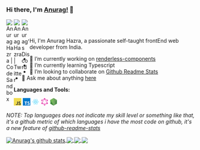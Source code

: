 ### Hi there, I'm [Anurag!](https://wangyuanqi.com/book) 👋

<a href="https://codesandbox.io/u/Aric-sky">
  <img align="left" alt="Anurag Hazra | CodeSandbox" width="20px" src="https://raw.githubusercontent.com/Aric-sky/Aric-sky/master/assets/codesandbox.svg" />
</a>
<a href="https://twitter.com/anuraghazru">
  <img align="left" alt="Anurag Hazra | Twitter" width="21px" src="https://raw.githubusercontent.com/Aric-sky/Aric-sky/master/assets/twitter.svg" />
</a>
<a href="https://discord.gg/VK4k3Br">
  <img align="left" alt="Anurag's Discord" width="21px" src="https://raw.githubusercontent.com/Aric-sky/Aric-sky/master/assets/discord-round.svg" />
</a>

<br />
<br />

Hi, I'm Anurag Hazra, a passionate self-taught frontEnd web developer from India.

- 🔭 I’m currently working on [renderless-components](https://github.com/timelessco/renderless-components)
- 🌱 I’m currently learning Typescript
- 👯 I’m looking to collaborate on [Github Readme Stats](https://github.com/Aric-sky/github-readme-stats)
- 💬 Ask me about anything [here](https://github.com/Aric-sky/Aric-sky/issues)

**Languages and Tools:**  

<code><img height="20" src="https://raw.githubusercontent.com/github/explore/80688e429a7d4ef2fca1e82350fe8e3517d3494d/topics/javascript/javascript.png"></code>
<code><img height="20" src="https://raw.githubusercontent.com/github/explore/80688e429a7d4ef2fca1e82350fe8e3517d3494d/topics/typescript/typescript.png"></code>
<code><img height="20" src="https://raw.githubusercontent.com/github/explore/80688e429a7d4ef2fca1e82350fe8e3517d3494d/topics/react/react.png"></code>
<code><img height="20" src="https://raw.githubusercontent.com/github/explore/5c058a388828bb5fde0bcafd4bc867b5bb3f26f3/topics/graphql/graphql.png"></code>
<code><img height="20" src="https://raw.githubusercontent.com/github/explore/80688e429a7d4ef2fca1e82350fe8e3517d3494d/topics/nodejs/nodejs.png"></code>    

<!--- 
  if you have forked this to use on your profile, 
  Change the `github-readme-stats.Aric-sky1.vercel.app` to `github-readme-stats.vercel.app` 
--->

<!-- Change the `github-readme-stats.Aric-sky1.vercel.app` to `github-readme-stats.vercel.app`  -->

*NOTE: Top languages does not indicate my skill level or something like that, it's a github metric of which languages i have the most code on github, it's a new feature of [github-readme-stats](https://github.com/Aric-sky/github-readme-stats)*


<a href="https://github.com/Aric-sky/github-readme-stats">
  <img align="center" src="https://github-readme-stats.Aric-sky1.vercel.app/api?username=Aric-sky&show_icons=true&include_all_commits=true&theme=material-palenight" alt="Anurag's github stats" />
</a>
<a href="https://github.com/Aric-sky/github-readme-stats">
  <!-- Change the `github-readme-stats.Aric-sky1.vercel.app` to `github-readme-stats.vercel.app`  -->
  <img align="center" src="https://github-readme-stats.Aric-sky1.vercel.app/api/top-langs/?username=Aric-sky&layout=compact&theme=material-palenight" />
</a>

<a href="https://github.com/Aric-sky/github-readme-stats">
  <!-- Change the `github-readme-stats.Aric-sky1.vercel.app` to `github-readme-stats.vercel.app`  -->
  <img align="center" src="https://github-readme-stats.Aric-sky1.vercel.app/api/pin/?username=Aric-sky&repo=github-readme-stats&theme=material-palenight" />
</a>    
<a href="https://github.com/Aric-sky/Aric-sky.github.io">
  <!-- Change the `github-readme-stats.Aric-sky1.vercel.app` to `github-readme-stats.vercel.app`  -->
  <img align="center" src="https://github-readme-stats.Aric-sky1.vercel.app/api/pin/?username=Aric-sky&repo=Aric-sky.github.io&theme=material-palenight" />
</a>
